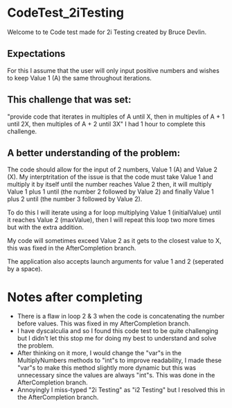 # CodeTest_2iTesting
Welcome to te Code test made for 2i Testing created by Bruce Devlin.

## Expectations
For this I assume that the user will only input positive numbers and wishes to keep Value 1 (A) the same throughout iterations.

## This challenge that was set:
"provide code that iterates in multiples of A until X, then in multiples of A + 1 until 2X, then multiples of A + 2 until 3X" 
I had 1 hour to complete this challenge.

## A better understanding of the problem:
The code should allow for the input of 2 numbers, Value 1 (A) and Value 2 (X). My interptritation of the issue is that
the code must take Value 1 and multiply it by itself until the number reaches Value 2 then, it will multiply Value 1 plus 1 
until (the number 2 followed by Value 2) and finally Value 1 plus 2 until (the number 3 followed by Value 2).

To do this I will iterate using a for loop multiplying Value 1 (initialValue) until it reaches Value 2 (maxValue), then I will repeat this loop two more times but with the extra addition.

My code will sometimes exceed Value 2 as it gets to the closest value to X, this was fixed in the AfterCompletion branch.

The application also accepts launch arguments for value 1 and 2 (seperated by a space).


# Notes after completing
- There is a flaw in loop 2 & 3 when the code is concatenating the number before values. This was fixed in my AfterCompletion branch.
- I have dyscalculia and so I found this code test to be quite challenging but I didn't let  this stop me for doing my best to
understand and solve the problem.
- After thinking on it more, I would change the "var"s in the MultiplyNumbers methods to "int"s to improve readability, I made
these "var"s to make this method slightly more dynamic but this was unnecessary since the values are always "int"s. This was done in the AfterCompletion branch.
- Annoyingly I miss-typed "2i Testing" as "i2 Testing" but I resolved this in the AfterCompletion branch.
